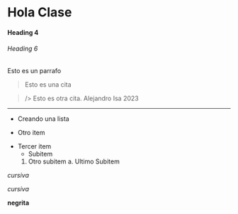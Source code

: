 # Hola Clase

#### Heading 4

###### Heading 6

Esto es un parrafo

> Esto es una cita

> /> Esto es otra cita. Alejandro Isa 2023

--- 
+ Creando una lista
- Otro item
* Tercer item
   * Subitem
    1. Otro subitem
        a. Ultimo Subitem

*cursiva*

_cursiva_

**negrita**




